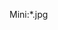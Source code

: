 <div id="wikitext">

Mini:\*.jpg

<div class="vspace">

</div>

<div style="display: none;">

Summary:pictures I took of my daughter's rehearsal dinner party
Parent:Gallery(.<span
class="wikiword">[HomePage](http://wiki.tamouse.org?n=Gallery.HomePage?action=print)</span>)
<span
class="wikiword">[IncludeMe](http://wiki.tamouse.org?n=Gallery.IncludeMe?action=edit)[?](http://wiki.tamouse.org?n=Gallery.IncludeMe?action=edit)</span>:[Gallery](http://wiki.tamouse.org?n=Gallery.HomePage?action=print)
Categories:[Albums](http://wiki.tamouse.org?n=Category.Albums) Tags:
chelsea, nick, wedding, rehearsal dinner

</div>

</div>
